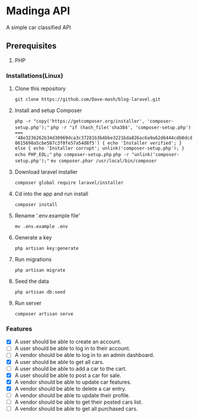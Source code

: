 # Madinga API

A simple car classified API

## Prerequisites

1. PHP

### Installations(Linux)

1. Clone this repository

    `git clone https://github.com/Dave-mash/blog-laravel.git`
2. Install and setup Composer

    `php -r "copy('https://getcomposer.org/installer', 'composer-setup.php');"`
    `php -r "if (hash_file('sha384', 'composer-setup.php') === '48e3236262b34d30969dca3c37281b3b4bbe3221bda826ac6a9a62d6444cdb0dcd0615698a5cbe587c3f0fe57a54d8f5') { echo 'Installer verified'; } else { echo 'Installer corrupt'; unlink('composer-setup.php'); } echo PHP_EOL;"`
    `php composer-setup.php`
    `php -r "unlink('composer-setup.php');"`
    `mv composer.phar /usr/local/bin/composer`
3. Download laravel installer

    `composer global require laravel/installer`
4. Cd into the app and run install

    `composer install`
5. Rename '.env.example file'

    `mv .env.example .env`
6. Generate a key

    `php artisan key:generate`
7. Run migrations

    `php artisan migrate`
8. Seed the data

    `php artisan db:seed`
9. Run server

    `composer artisan serve`

### Features

- [x] A user should be able to create an account.
- [ ] A user should be able to log in to their account.
- [ ] A vendor should be able to log in to an admin dashboard.
- [x] A user should be able to get all cars.
- [ ] A user should be able to add a car to the cart.
- [x] A user should be able to post a car for sale.
- [x] A vendor should be able to update car features.
- [x] A vendor should be able to delete a car entry.
- [ ] A vendor should be able to update their profile.
- [ ] A vendor should be able to get their posted cars list.
- [ ] A vendor should be able to get all purchased cars.
